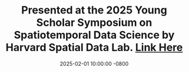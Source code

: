 ---
title: >-
    Presented at the 2025 Young Scholar Symposium on Spatiotemporal Data Science by Harvard Spatial Data Lab.
    <a href="https://sdl.gis.harvard.edu/event/2025-young-scholar-symposium-spatiotemporal-data-science">Link Here<i class="fas fa-angle-double-right"></i></a>
date: 2025-02-01 10:00:00 -0800
---